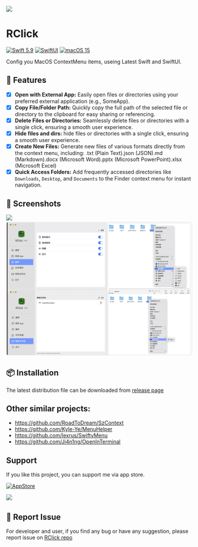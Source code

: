 
[![](./RClick/Assets.xcassets/AppIcon.appiconset/AppIcon@1x.png)](https://github.com/wflixu/RClick/releases)

#  RClick

[![Swift 5.9](https://img.shields.io/badge/Swift-5.9-ED523F.svg?style=flat)](https://swift.org/) [![SwiftUI](https://img.shields.io/badge/SwiftUI-✓-orange)](https://developer.apple.com/xcode/swiftui/) [![macOS 15](https://img.shields.io/badge/macOS15-Compatible-green)](https://www.apple.com/macos/monterey/)




Config you MacOS ContextMenu items, useing Latest Swift and SwiftUI. 



## 🚀 Features

- [x] **Open with External App:**  Easily open files or directories using your preferred external application (e.g., SomeApp).
- [x] **Copy File/Folder Path:** Quickly copy the full path of the selected file or directory to the clipboard for easy sharing or referencing.
- [x] **Delete Files or Directories:**  Seamlessly delete files or directories with a single click, ensuring a smooth user experience.
- [x] **Hide files and dirs:**  hide files or directories with a single click, ensuring a smooth user experience.
- [x] **Create New Files:** Generate new files of various formats directly from the context menu, including: .txt (Plain Text).json (JSON).md (Markdown).docx (Microsoft Word).pptx (Microsoft PowerPoint).xlsx (Microsoft Excel)
- [x] **Quick Access Folders:** Add frequently accessed directories like `Downloads`, `Desktop`, and `Documents` to the Finder context menu for instant navigation.

## 📸 Screenshots

![](./images/screenshot.png)
![](./images/screenshot2.png)



## 📦 Installation

The latest distribution file can be downloaded from [release page](https://github.com/wflixu/RClick/releases)

## Other similar projects:

- https://github.com/RoadToDream/SzContext
- https://github.com/Kyle-Ye/MenuHelper
- https://github.com/lexrus/SwiftyMenu 
- https://github.com/Ji4n1ng/OpenInTerminal

##  Support

If you like this project, you can support me  via  app store.

[<img src="https://cloud.githubusercontent.com/assets/219689/5575342/963e0ee8-9013-11e4-8091-7ece67d64729.png" width="135" height="40" alt="AppStore"/>](https://apps.apple.com/cn/app/rclick/id6496849273?mt=12)

![](./images/store-preview.png)

## 🤝 Report Issue

For developer and user, if you find any bug or have any suggestion, please report issue on [RClick repo](https://github.com/wflixu/RClick/issues)

